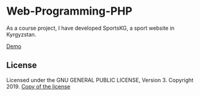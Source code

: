 # Web-Programming-PHP
As a course project, I have developed SportsKG, a sport website in Kyrgyzstan.

[Demo](https://www.youtube.com/watch?v=tnPj8Ker4Fg&t=3s)

## License
Licensed under the GNU GENERAL PUBLIC LICENSE, Version 3. Copyright 2019. [Copy of the license](https://github.com/qeyamsamim/Web-Programming-PHP/blob/master/LICENSE)
